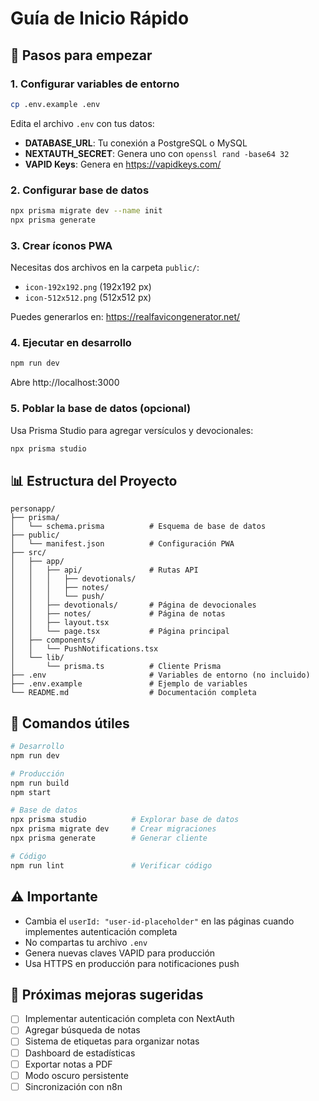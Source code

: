 # Guía de Inicio Rápido

## 🚀 Pasos para empezar

### 1. Configurar variables de entorno

```bash
cp .env.example .env
```

Edita el archivo `.env` con tus datos:
- **DATABASE_URL**: Tu conexión a PostgreSQL o MySQL
- **NEXTAUTH_SECRET**: Genera uno con `openssl rand -base64 32`
- **VAPID Keys**: Genera en https://vapidkeys.com/

### 2. Configurar base de datos

```bash
npx prisma migrate dev --name init
npx prisma generate
```

### 3. Crear íconos PWA

Necesitas dos archivos en la carpeta `public/`:
- `icon-192x192.png` (192x192 px)
- `icon-512x512.png` (512x512 px)

Puedes generarlos en: https://realfavicongenerator.net/

### 4. Ejecutar en desarrollo

```bash
npm run dev
```

Abre http://localhost:3000

### 5. Poblar la base de datos (opcional)

Usa Prisma Studio para agregar versículos y devocionales:

```bash
npx prisma studio
```

## 📊 Estructura del Proyecto

```
personapp/
├── prisma/
│   └── schema.prisma          # Esquema de base de datos
├── public/
│   └── manifest.json          # Configuración PWA
├── src/
│   ├── app/
│   │   ├── api/               # Rutas API
│   │   │   ├── devotionals/
│   │   │   ├── notes/
│   │   │   └── push/
│   │   ├── devotionals/       # Página de devocionales
│   │   ├── notes/             # Página de notas
│   │   ├── layout.tsx
│   │   └── page.tsx           # Página principal
│   ├── components/
│   │   └── PushNotifications.tsx
│   └── lib/
│       └── prisma.ts          # Cliente Prisma
├── .env                       # Variables de entorno (no incluido)
├── .env.example               # Ejemplo de variables
└── README.md                  # Documentación completa
```

## 🔧 Comandos útiles

```bash
# Desarrollo
npm run dev

# Producción
npm run build
npm start

# Base de datos
npx prisma studio          # Explorar base de datos
npx prisma migrate dev     # Crear migraciones
npx prisma generate        # Generar cliente

# Código
npm run lint               # Verificar código
```

## ⚠️ Importante

- Cambia el `userId: "user-id-placeholder"` en las páginas cuando implementes autenticación completa
- No compartas tu archivo `.env`
- Genera nuevas claves VAPID para producción
- Usa HTTPS en producción para notificaciones push

## 📝 Próximas mejoras sugeridas

- [ ] Implementar autenticación completa con NextAuth
- [ ] Agregar búsqueda de notas
- [ ] Sistema de etiquetas para organizar notas
- [ ] Dashboard de estadísticas
- [ ] Exportar notas a PDF
- [ ] Modo oscuro persistente
- [ ] Sincronización con n8n
